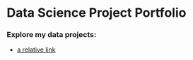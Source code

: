 # Data Science Project Portfolio

### Explore my data projects:
* [a relative link](/F1%20SQL%20Database%20to%20Power%20BI%20Dashboard/)
